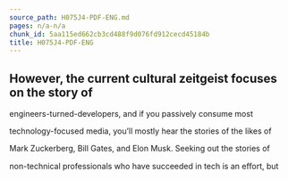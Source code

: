 ```yaml
---
source_path: H075J4-PDF-ENG.md
pages: n/a-n/a
chunk_id: 5aa115ed662cb3cd488f9d076fd912cecd45184b
title: H075J4-PDF-ENG
---
```

## However, the current cultural zeitgeist focuses on the story of

engineers-turned-developers, and if you passively consume most

technology-focused media, you’ll mostly hear the stories of the likes of

Mark Zuckerberg, Bill Gates, and Elon Musk. Seeking out the stories of

non-technical professionals who have succeeded in tech is an eﬀort, but
